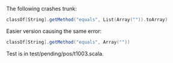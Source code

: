 The following crashes trunk:
```scala
classOf[String].getMethod("equals", List(Array("")).toArray)
```
Easier version causing the same error:
```scala
classOf[String].getMethod("equals", Array(""))
```

Test is in test/pending/pos/t1003.scala.
